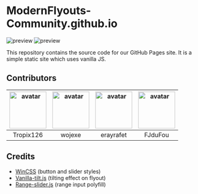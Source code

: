 # ModernFlyouts-Community.github.io

![preview](https://i.imgur.com/utvINK2.png)
![preview](https://i.imgur.com/oPG5V2Z.png)

This repository contains the source code for our GitHub Pages site. It is a simple static site which uses vanilla JS.

## Contributors
| <a href="http://github.com/Tropix126" target="_blank"> <img src="https://avatars1.githubusercontent.com/u/42101043" alt="avatar" width="96px" height="96px"> </a> | <a href="http://github.com/wojexe" target="_blank"> <img src="https://avatars0.githubusercontent.com/u/21208490" alt="avatar" width="96px" height="96px"> </a> | <a href="https://github.com/erayrafet" target="_blank"> <img src="https://avatars3.githubusercontent.com/u/34194191" alt="avatar" width="96px" height="96px"> </a> | <a href="https://github.com/FJduFou" target="_blank"> <img src="https://avatars2.githubusercontent.com/u/46401854" alt="avatar" width="96px" height="96px"> </a> |
|:-:|:-:|:-:|:-:|
| Tropix126 | wojexe | erayrafet | FJduFou |

## Credits
* [WinCSS](https://github.com/tropix126/wincss) (button and slider styles)
* [Vanilla-tilt.js](https://micku7zu.github.io/vanilla-tilt.js/) (tilting effect on flyout)
* [Range-slider.js](https://rangeslider.js.org/) (range input polyfill)
